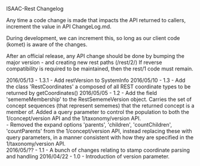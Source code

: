 ISAAC-Rest Changelog 

Any time a code change is made that impacts the API returned to callers, increment the value in API ChangeLog.md.

During development, we can increment this, so long as our client code (komet) is aware of the changes.

After an official release, any API change should be done by bumping the major version - and creating new rest paths (/rest/2/)
If reverse compatibility is required to be maintained, then the rest/1 code must remain.

2016/05/13 - 1.3.1 - Add restVersion to SystemInfo
2016/05/10 - 1.3 - Add the class 'RestCoordinates' a composed of all REST coordinate types to be returned by getCoordinates()
2016/05/05 - 1.2 - Add the field 'sememeMembership' to the RestSememeVersion object.  Carries the set of concept sequences
	(that represent sememes) that the returned concept is a member of.  Added a query parameter to control the population to 
	both the 1/concept/version API and the 1/taxonomy/version API.  
	- Removed the expand options 'parents', 'children', 'countChildren', 'countParents' from the 1/concept/version API, 
	instead replacing these with query parameters, in a manner consistent with how they are specified in the 1/taxonomy/version API.  
2016/05/?? - 1.1 - A bunch of changes relating to stamp coordinate parsing and handling 
2016/04/22 - 1.0 - Introduction of version parameter.



